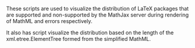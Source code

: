 These scripts are used to visualize the distribution of LaTeX packages that are supported and non-supported by the MathJax server during rendering of MathML and 
errors respectively. 

It also has script visualize the distribution based on the length of the xml.etree.ElementTree formed from the simplified MathML.
 
